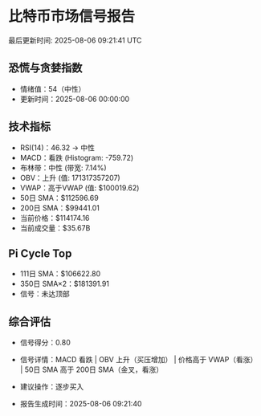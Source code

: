 # 比特币市场信号报告

最后更新时间: 2025-08-06 09:21:41 UTC

## 恐慌与贪婪指数
- 情绪值：54（中性）
- 更新时间：2025-08-06 00:00:00

## 技术指标
- RSI(14)：46.32 → 中性
- MACD：看跌 (Histogram: -759.72)
- 布林带：中性 (带宽: 7.14%)
- OBV：上升 (值: 171317357207)
- VWAP：高于VWAP (值: $100019.62)
- 50日 SMA：$112596.69
- 200日 SMA：$99441.01
- 当前价格：$114174.16
- 当前成交量：$35.67B

## Pi Cycle Top
- 111日 SMA：$106622.80
- 350日 SMA×2：$181391.91
- 信号：未达顶部

## 综合评估
- 信号得分：0.80
- 信号详情：MACD 看跌 | OBV 上升（买压增加） | 价格高于 VWAP（看涨） | 50日 SMA 高于 200日 SMA（金叉，看涨）
- 建议操作：逐步买入

- 报告生成时间：2025-08-06 09:21:40